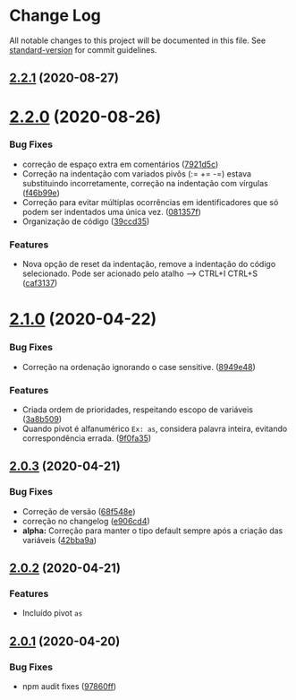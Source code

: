 # Change Log

All notable changes to this project will be documented in this file. See [standard-version](https://github.com/conventional-changelog/standard-version) for commit guidelines.

## [2.2.1](https://github.com/rodrigopg/vscode-extension-readable-indent/compare/v2.2.0...v2.2.1) (2020-08-27)



# [2.2.0](https://github.com/rodrigopg/vscode-extension-readable-indent/compare/v2.1.0...v2.2.0) (2020-08-26)


### Bug Fixes

* correção de espaço extra em comentários ([7921d5c](https://github.com/rodrigopg/vscode-extension-readable-indent/commit/7921d5cf3aa6f8f3644709505e868d572559c1b7))
* Correção na indentação com variados pivôs (:= += -=) estava substituindo incorretamente, correção na indentação com vírgulas ([f46b99e](https://github.com/rodrigopg/vscode-extension-readable-indent/commit/f46b99ee684bcd4b9c3355ddedaa7277c40a8dc0))
* Correção para evitar múltiplas ocorrências em identificadores que só podem ser indentados uma única vez. ([081357f](https://github.com/rodrigopg/vscode-extension-readable-indent/commit/081357f599b4a6181bb7b0e45b2967a731e09818))
* Organização de código ([39ccd35](https://github.com/rodrigopg/vscode-extension-readable-indent/commit/39ccd35fad63b23471b3335bc06291b467d30ab4))


### Features

* Nova opção de reset da indentação, remove a indentação do código selecionado. Pode ser acionado pelo atalho --> CTRL+I CTRL+S ([caf3137](https://github.com/rodrigopg/vscode-extension-readable-indent/commit/caf3137d5ab08ba295247d90421d7ec3aad385c1))



# [2.1.0](https://github.com/rodrigopg/vscode-extension-readable-indent/compare/v2.0.3...v2.1.0) (2020-04-22)


### Bug Fixes

* Correção na ordenação ignorando o case sensitive. ([8949e48](https://github.com/rodrigopg/vscode-extension-readable-indent/commit/8949e48b2dd8e2e6fccee351a525959527284718))


### Features

* Criada ordem de prioridades, respeitando escopo de variáveis ([3a8b509](https://github.com/rodrigopg/vscode-extension-readable-indent/commit/3a8b509c0b933110d81e5313aa3f8c17e9659dbf))
* Quando pivot é alfanumérico `Ex: as`, considera palavra inteira, evitando correspondência errada. ([9f0fa35](https://github.com/rodrigopg/vscode-extension-readable-indent/commit/9f0fa3551bed5c46ca84b1e4f8288b35441682be))



## [2.0.3](https://github.com/rodrigopg/vscode-extension-readable-indent/compare/v2.0.2...v2.0.3) (2020-04-21)


### Bug Fixes

* Correção de versão ([68f548e](https://github.com/rodrigopg/vscode-extension-readable-indent/commit/68f548eea4ce9aa04517f8b8cb9413f0f05a6040))
* correção no changelog ([e906cd4](https://github.com/rodrigopg/vscode-extension-readable-indent/commit/e906cd4c632289e666e26240eca4513c7f389387))
* **alpha:** Correção para manter o tipo default sempre após a criação das variáveis ([42bba9a](https://github.com/rodrigopg/vscode-extension-readable-indent/commit/42bba9a4c82c31269d9289deac1e8e552c58ac4b))



## [2.0.2](https://github.com/rodrigopg/vscode-extension-readable-indent/compare/v2.0.1...v2.0.2) (2020-04-21)


### Features

* Incluído pivot `as`


## [2.0.1](https://github.com/rodrigopg/vscode-extension-readable-indent/compare/v1.2.1...v2.0.1) (2020-04-20)


### Bug Fixes

* npm audit fixes ([97860ff](https://github.com/rodrigopg/vscode-extension-readable-indent/commit/97860ff183a2fa76fded23402d8691b86a6f0998))
